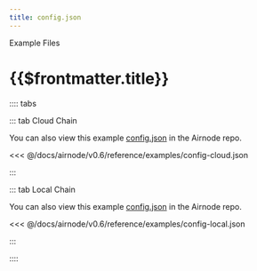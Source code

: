 ```yaml
---
title: config.json
---
```


<TitleSpan>Example Files</TitleSpan>

# {{$frontmatter.title}}

<VersionWarning/>

:::: tabs

::: tab Cloud Chain

You can also view this example
[config.json](https://github.com/api3dao/airnode/blob/v0.6/packages/airnode-deployer/config/config.example.json)
in the Airnode repo.

<<< @/docs/airnode/v0.6/reference/examples/config-cloud.json

:::

::: tab Local Chain

You can also view this example
[config.json](https://github.com/api3dao/airnode/blob/v0.6/packages/airnode-node/config/config.example.json)
in the Airnode repo.

<<< @/docs/airnode/v0.6/reference/examples/config-local.json

:::

::::

